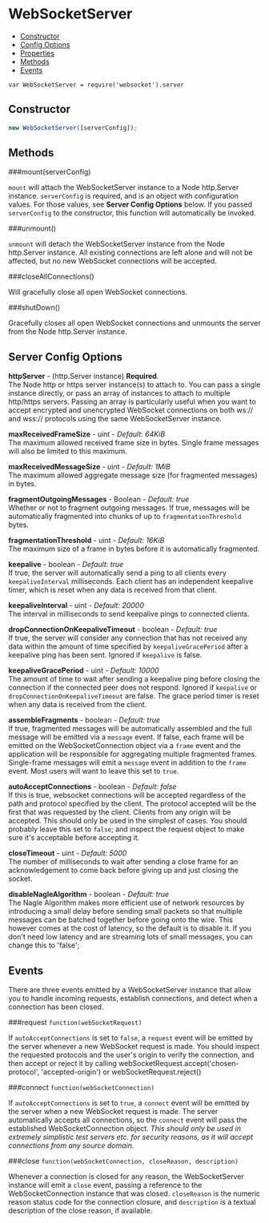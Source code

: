WebSocketServer
===============

* [Constructor](#constructor)
* [Config Options](#server-config-options)
* [Properties](#properties)
* [Methods](#methods)
* [Events](#events)

`var WebSocketServer = require('websocket').server`

Constructor
-----------

```javascript
new WebSocketServer([serverConfig]);
```

Methods
-------

###mount(serverConfig)

`mount` will attach the WebSocketServer instance to a Node http.Server instance. `serverConfig` is required, and is an object with configuration values.  For those values, see **Server Config Options** below.  If you passed `serverConfig` to the constructor, this function will automatically be invoked.

###unmount()

`unmount` will detach the WebSocketServer instance from the Node http.Server instance.  All existing connections are left alone and will not be affected, but no new WebSocket connections will be accepted.

###closeAllConnections()

Will gracefully close all open WebSocket connections.

###shutDown()

Gracefully closes all open WebSocket connections and unmounts the server from the Node http.Server instance.

Server Config Options
---------------------
**httpServer** - (http.Server instance) **Required**.  
The Node http or https server instance(s) to attach to.  You can pass a single instance directly, or pass an array of instances to attach to multiple http/https servers.  Passing an array is particularly useful when you want to accept encrypted and unencrypted WebSocket connections on both ws:// and wss:// protocols using the same WebSocketServer instance.

**maxReceivedFrameSize** - uint - *Default: 64KiB*  
The maximum allowed received frame size in bytes.  Single frame messages will also be limited to this maximum.

**maxReceivedMessageSize** - uint - *Default: 1MiB*  
The maximum allowed aggregate message size (for fragmented messages) in bytes.
            
**fragmentOutgoingMessages** - Boolean - *Default: true*  
Whether or not to fragment outgoing messages.  If true, messages will be automatically fragmented into chunks of up to `fragmentationThreshold` bytes.
            
**fragmentationThreshold** - uint - *Default: 16KiB*  
The maximum size of a frame in bytes before it is automatically fragmented.

**keepalive** - boolean - *Default: true*  
If true, the server will automatically send a ping to all clients every `keepaliveInterval` milliseconds.  Each client has an independent keepalive timer, which is reset when any data is received from that client.

**keepaliveInterval** - uint - *Default: 20000*  
The interval in milliseconds to send keepalive pings to connected clients.

**dropConnectionOnKeepaliveTimeout** - boolean - *Default: true*  
If true, the server will consider any connection that has not received any data within the amount of time specified by `keepaliveGracePeriod` after a keepalive ping has been sent. Ignored if `keepalive` is false.

**keepaliveGracePeriod** - uint - *Default: 10000*  
The amount of time to wait after sending a keepalive ping before closing the connection if the connected peer does not respond. Ignored if `keepalive` or `dropConnectionOnKeepaliveTimeout` are false.  The grace period timer is reset when any data is received from the client.

**assembleFragments** - boolean - *Default: true*  
If true, fragmented messages will be automatically assembled and the full message will be emitted via a `message` event. If false, each frame will be emitted on the WebSocketConnection object via a `frame` event and the application will be responsible for aggregating multiple fragmented frames.  Single-frame messages will emit a `message` event in addition to the `frame` event. Most users will want to leave this set to `true`.

**autoAcceptConnections** - boolean - *Default: false*  
If this is true, websocket connections will be accepted regardless of the path and protocol specified by the client. The protocol accepted will be the first that was requested by the client.  Clients from any origin will be accepted. This should only be used in the simplest of cases.  You should probably leave this set to `false`; and inspect the request object to make sure it's acceptable before accepting it.

**closeTimeout** - uint - *Default: 5000*  
The number of milliseconds to wait after sending a close frame for an acknowledgement to come back before giving up and just closing the socket.

**disableNagleAlgorithm** - boolean - *Default: true*  
The Nagle Algorithm makes more efficient use of network resources by introducing a small delay before sending small packets so that multiple messages can be batched together before going onto the wire.  This however comes at the cost of latency, so the default is to disable it.  If you don't need low latency and are streaming lots of small messages, you can change this to 'false';

Events
------
There are three events emitted by a WebSocketServer instance that allow you to handle incoming requests, establish connections, and detect when a connection has been closed.

###request
`function(webSocketRequest)`

If `autoAcceptConnections` is set to `false`, a `request` event will be emitted by the server whenever a new WebSocket request is made.  You should inspect the requested protocols and the user's origin to verify the connection, and then accept or reject it by calling webSocketRequest.accept('chosen-protocol', 'accepted-origin') or webSocketRequest.reject()

###connect
`function(webSocketConnection)`

If `autoAcceptConnections` is set to `true`, a `connect` event will be emitted by the server when a new WebSocket request is made.  The server automatically accepts all connections, so the `connect` event will pass the established WebSocketConnection object.  *This should only be used in extremely simplistic test servers etc. for security reasons, as it will accept connections from any source domain.*

###close
`function(webSocketConnection, closeReason, description)`

Whenever a connection is closed for any reason, the WebSocketServer instance will emit a `close` event, passing a reference to the WebSocketConnection instance that was closed.  `closeReason` is the numeric reason status code for the connection closure, and `description` is a textual description of the close reason, if available.

